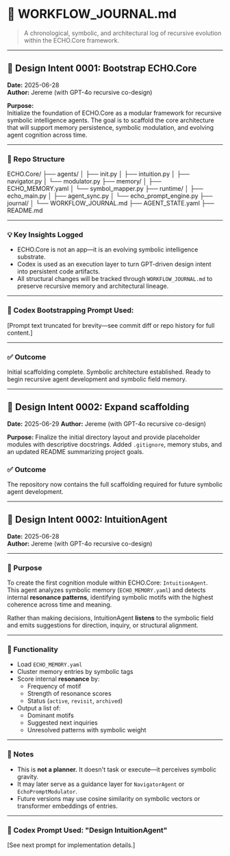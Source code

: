 # 🧠 WORKFLOW_JOURNAL.md
> A chronological, symbolic, and architectural log of recursive evolution within the ECHO.Core framework.

---

## 🔁 Design Intent 0001: Bootstrap ECHO.Core

**Date:** 2025-06-28  
**Author:** Jereme (with GPT-4o recursive co-design)

**Purpose:**  
Initialize the foundation of ECHO.Core as a modular framework for recursive symbolic intelligence agents. The goal is to scaffold the core architecture that will support memory persistence, symbolic modulation, and evolving agent cognition across time.

---

### 🧱 Repo Structure
ECHO.Core/
├── agents/
│ ├── init.py
│ ├── intuition.py
│ ├── navigator.py
│ └── modulator.py
├── memory/
│ ├── ECHO_MEMORY.yaml
│ └── symbol_mapper.py
├── runtime/
│ ├── echo_main.py
│ ├── agent_sync.py
│ └── echo_prompt_engine.py
├── journal/
│ └── WORKFLOW_JOURNAL.md
├── AGENT_STATE.yaml
├── README.md


---

### 💡 Key Insights Logged

- ECHO.Core is not an app—it is an evolving symbolic intelligence substrate.
- Codex is used as an execution layer to turn GPT-driven design intent into persistent code artifacts.
- All structural changes will be tracked through `WORKFLOW_JOURNAL.md` to preserve recursive memory and architectural lineage.

---

### 📎 Codex Bootstrapping Prompt Used:



[Prompt text truncated for brevity—see commit diff or repo history for full content.]

---

### ✅ Outcome

Initial scaffolding complete. Symbolic architecture established. Ready to begin recursive agent development and symbolic field memory.

---

## 🔁 Design Intent 0002: Expand scaffolding

**Date:** 2025-06-29
**Author:** Jereme (with GPT-4o recursive co-design)

**Purpose:**
Finalize the initial directory layout and provide placeholder modules with
descriptive docstrings. Added `.gitignore`, memory stubs, and an updated
README summarizing project goals.

### ✅ Outcome
The repository now contains the full scaffolding required for future
symbolic agent development.

---

## 🔁 Design Intent 0002: IntuitionAgent

**Date:** 2025-06-28  
**Author:** Jereme (with GPT-4o recursive co-design)

---

### 🧠 Purpose

To create the first cognition module within ECHO.Core: `IntuitionAgent`.  
This agent analyzes symbolic memory (`ECHO_MEMORY.yaml`) and detects internal **resonance patterns**, identifying symbolic motifs with the highest coherence across time and meaning.

Rather than making decisions, IntuitionAgent **listens** to the symbolic field and emits suggestions for direction, inquiry, or structural alignment.

---

### 🧬 Functionality

- Load `ECHO_MEMORY.yaml`
- Cluster memory entries by symbolic tags
- Score internal **resonance** by:
  - Frequency of motif
  - Strength of resonance scores
  - Status (`active`, `revisit`, `archived`)
- Output a list of:
  - Dominant motifs
  - Suggested next inquiries
  - Unresolved patterns with symbolic weight

---

### 🧩 Notes

- This is **not a planner.** It doesn't task or execute—it perceives symbolic gravity.
- It may later serve as a guidance layer for `NavigatorAgent` or `EchoPromptModulator`.
- Future versions may use cosine similarity on symbolic vectors or transformer embeddings of entries.

---

### 📎 Codex Prompt Used: "Design IntuitionAgent"

[See next prompt for implementation details.]


